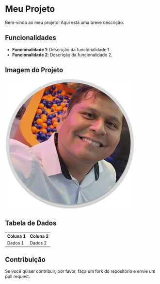 # Meu Projeto

Bem-vindo ao meu projeto! Aqui está uma breve descrição.

## Funcionalidades

- **Funcionalidade 1**: Descrição da funcionalidade 1.
- **Funcionalidade 2**: Descrição da funcionalidade 2.

## Imagem do Projeto

![!img/beltran_01.png](https://github.com/ofion87/HTML_CSS/blob/58efefd71985090d1652c680e979bd824f09ead8/img/beltran_01.png)

## Tabela de Dados

<table>
  <tr>
    <th>Coluna 1</th>
    <th>Coluna 2</th>
  </tr>
  <tr>
    <td>Dados 1</td>
    <td>Dados 2</td>
  </tr>
</table>

## Contribuição

Se você quiser contribuir, por favor, faça um fork do repositório e envie um pull request.
